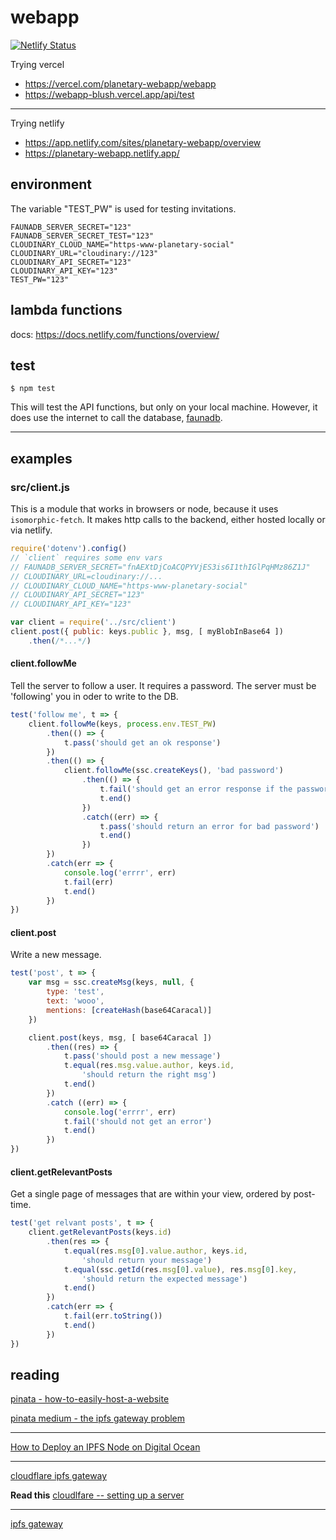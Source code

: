 # webapp

[![Netlify Status](https://api.netlify.com/api/v1/badges/e3e33fd9-bbef-43b9-932b-edfeacbf9157/deploy-status)](https://app.netlify.com/sites/planetary-webapp/deploys)

Trying vercel

* https://vercel.com/planetary-webapp/webapp
* https://webapp-blush.vercel.app/api/test

--------------------------------

Trying netlify

* https://app.netlify.com/sites/planetary-webapp/overview
* https://planetary-webapp.netlify.app/

## environment
The variable "TEST_PW" is used for testing invitations.

```
FAUNADB_SERVER_SECRET="123"
FAUNADB_SERVER_SECRET_TEST="123"
CLOUDINARY_CLOUD_NAME="https-www-planetary-social"
CLOUDINARY_URL="cloudinary://123"
CLOUDINARY_API_SECRET="123"
CLOUDINARY_API_KEY="123"
TEST_PW="123"
```

## lambda functions
docs:
https://docs.netlify.com/functions/overview/


## test

```
$ npm test
```

This will test the API functions, but only on your local machine. However, it does use the internet to call the database, [faunadb](https://fauna.com/).

-------------------------------------------


## examples

### src/client.js
This is a module that works in browsers or node, because it uses `isomorphic-fetch`. It makes http calls to the backend, either hosted locally or via netlify.

```js
require('dotenv').config()
// `client` requires some env vars
// FAUNADB_SERVER_SECRET="fnAEXtDjCoACQPYVjES3is6I1thIGlPqHMz86Z1J"
// CLOUDINARY_URL=cloudinary://...
// CLOUDINARY_CLOUD_NAME="https-www-planetary-social"
// CLOUDINARY_API_SECRET="123"
// CLOUDINARY_API_KEY="123"

var client = require('../src/client')
client.post({ public: keys.public }, msg, [ myBlobInBase64 ])
    .then(/*...*/)
```

#### client.followMe
Tell the server to follow a user. It requires a password. The server must be 'following' you in oder to write to the DB.

```js
test('follow me', t => {
    client.followMe(keys, process.env.TEST_PW)
        .then(() => {
            t.pass('should get an ok response')
        })
        .then(() => {
            client.followMe(ssc.createKeys(), 'bad password')
                .then(() => {
                    t.fail('should get an error response if the password is bad')
                    t.end()
                })
                .catch((err) => {
                    t.pass('should return an error for bad password')
                    t.end()
                })
        })
        .catch(err => {
            console.log('errrr', err)
            t.fail(err)
            t.end()
        })
})
```

#### client.post
Write a new message.

```js
test('post', t => {
    var msg = ssc.createMsg(keys, null, {
        type: 'test',
        text: 'wooo',
        mentions: [createHash(base64Caracal)]
    })

    client.post(keys, msg, [ base64Caracal ])
        .then((res) => {
            t.pass('should post a new message')
            t.equal(res.msg.value.author, keys.id,
                'should return the right msg')
            t.end()
        })
        .catch ((err) => {
            console.log('errrr', err)
            t.fail('should not get an error')
            t.end()
        })
})
```

#### client.getRelevantPosts
Get a single page of messages that are within your view, ordered by post-time.

```js
test('get relvant posts', t => {
    client.getRelevantPosts(keys.id)
        .then(res => {
            t.equal(res.msg[0].value.author, keys.id,
                'should return your message')
            t.equal(ssc.getId(res.msg[0].value), res.msg[0].key,
                'should return the expected message')
            t.end()
        })
        .catch(err => {
            t.fail(err.toString())
            t.end()
        }) 
})
```

## reading

[pinata - how-to-easily-host-a-website](https://medium.com/pinata/how-to-easily-host-a-website-on-ipfs-9d842b5d6a01)

[pinata medium - the ipfs gateway problem](https://medium.com/pinata/the-ipfs-gateway-problem-64bbe7eb8170)

-------------------------------

[How to Deploy an IPFS Node on Digital Ocean](https://medium.com/pinata/how-to-deploy-an-ipfs-node-on-digital-ocean-c59b9e83098e)

--------------------------------

[cloudflare ipfs gateway](https://blog.cloudflare.com/distributed-web-gateway/)

**Read this**
[cloudlfare -- setting up a server](https://developers.cloudflare.com/distributed-web/ipfs-gateway/setting-up-a-server)

--------------------------------

[ipfs gateway](https://github.com/ipfs/go-ipfs/blob/master/docs/gateway.md)


